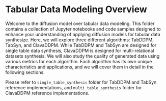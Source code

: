 # Tabular Data Modeling Overview

Welcome to the diffusion model over tabular data modeling. This folder contains a collection of Jupyter notebooks and code samples designed to enhance your understanding of applying diffusion models for tabular data synthesize. Here, we will explore three different algorithms: TabDDPM, TabSyn, and ClavaDDPM. While TabDDPM and TabSyn are designed for single table data synthesis, ClavaDDPM is designed for multi-relational datasets synthesis. We will also study the quality of generated data using various metrics for each algorithm. Each algorithm has its own unique characteristics and applications, and we will cover them in detail in the following sections. 

Please refer to `single_table_synthesis` folder for TabDDPM and TabSyn  reference implementations, and `multi_table_synthesis` folder for ClavaDDPM reference implementations.